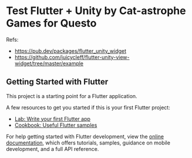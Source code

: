 # Test Flutter + Unity by Cat-astrophe Games for Questo

Refs:
- https://pub.dev/packages/flutter_unity_widget
- https://github.com/juicycleff/flutter-unity-view-widget/tree/master/example

## Getting Started with Flutter

This project is a starting point for a Flutter application.

A few resources to get you started if this is your first Flutter project:

- [Lab: Write your first Flutter app](https://docs.flutter.dev/get-started/codelab)
- [Cookbook: Useful Flutter samples](https://docs.flutter.dev/cookbook)

For help getting started with Flutter development, view the
[online documentation](https://docs.flutter.dev/), which offers tutorials,
samples, guidance on mobile development, and a full API reference.
